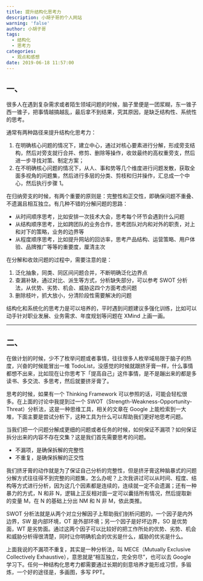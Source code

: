 ```yaml
---
title: 提升结构化思考力
description: 小胡子哥的个人网站
warning: 'false'
author: 小胡子哥
tags:
  - 结构化
  - 思考力
categories:
  - 观点和感想
date: 2019-06-18 11:57:00
---
```


## 一、

很多人在遇到复杂需求或者陌生领域问题的时候，脑子里便是一团浆糊，东一锥子西一锥子，把事情越搞越乱，最后拿不到结果，究其原因，是缺乏结构性、系统性的思考。

通常有两种路径来提升结构化思考力：

1. 在明确核心问题的情况下，建立中心，通过对核心要素进行分解，形成旁支结构，然后对旁支就行合并、修剪、删除等操作，收敛最终的高权重旁支，然后进一步寻找对策、制定方案；
2. 在不明确核心问题的情况下，从人、事和势等几个维度进行问题发散，获取全面多视角的问题集，然后进行多层的分类、剪枝和归并操作，汇总成一个中心，然后执行步骤 1。

在归纳旁支的时候，有两个重要的原则是：完整性和正交性，即确保问题不重叠、不遗漏且相互独立。有几种不错的分解问题的思路：

- 从时间顺序思考，比如安排一次技术大会，思考每个环节会遇到什么问题
- 从结构顺序思考，比如跨团队的业务合作，思考团队对内和对外的职责，对上和对下的策略，业务的边界等
- 从程度顺序思考，比如提升网站的回访率，思考产品结构、运营策略、用户体验、品牌推广等等的重要度，厘清主次

在分解和收敛问题的过程中，需要注意的是：

1. 泛化抽象，同类、同区间问题合并，不断明确泛化边界点
2. 查漏补缺，通过对比、派生等方式，分析缺失部分，可以参考 SWOT 分析法，从优势、劣势、机会、威胁这四个方面考虑问题
3. 删除枝叶，抓大放小，分清阶段性需要解决的问题

结构化和系统化的思考力是可以培养的，平时遇到问题建议多强化训练，比如可以动手针对职业发展、业务需求、年度规划等问题在 XMind 上画一画。

---

## 二、

在做计划的时候，少不了枚举问题或者事情，往往很多人枚举域局限于脑子的热度，兴奋的时候能冒出一堆 TodoList，没感觉的时候就跟挤牙膏一样，什么事情都想不出来，比如现在让你思考下「提高自己」这件事情，是不是蹦出来的都是多读书、多交流、多思考，然后就要挤牙膏了。

思考的时候，如果有一个 Thinking Framework 可以参照的话，可能会轻松很多。在上面的讨论中我提到过一个 SWOT（Strength-Weakness-Opportunity-Threat）分析法，这是一种思维工具，相关的文章在 Google 上能检索到一大堆，下面主要是尝试分析下，这种工具为什么可以帮助我们更好地思考问题。

当我们把一个问题分解成更细的问题或者任务的时候，如何保证不漏项？如何保证拆分出来的内容不存在交集？这是我们首先需要思考的问题。

- 不漏项，是确保拆解的完整性
- 不重复，是确保拆解的正交性

我们挤牙膏的动作就是为了保证自己分析的完整性，但是挤牙膏这种脑暴式的问题分解方式往往得不到完整的问题集，怎么办呢？上次我讲过可以从时间、程度、结构等方式进行分析，因为这几个因素都是连续的，连续就一定不会遗漏；还有一种暴力的方式，N 和非 N，逻辑上正反相对面一定可以囊括所有情况，然后提取新的变量 M，在 N 的基础上分出 NM 和 N 非 M，依此类推。

SWOT 分析法就是从两个对立分解因子上帮助我们剖析问题的，一个因子是内外边界，SW 是内部环境，OT 是外部环境；另一个因子是好坏边界，SO 是优势面，WT 是劣势面。通过这两个因子可以比较好的把工作所处的优势、劣势、机会和威胁分析得很清楚，同时让你明确机会的优劣是什么，威胁的优劣是什么。

上面我说的不漏项不重复，其实是一种分析法，叫 MECE（Mutually Exclusive Collectively Exhaustive），意思就是“相互独立，完全穷尽”，也可以去 Google 学习下。任何一种结构化思考力都需要通过长期的刻意培养才能形成习惯，多锻炼，一个好的途径是，多画图，多写 PPT。